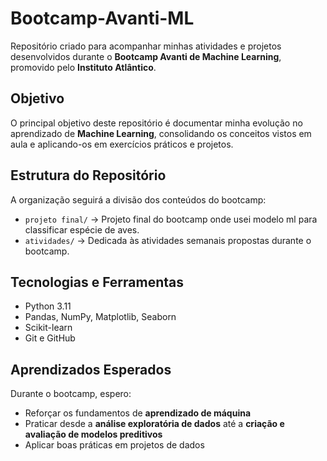 # Bootcamp-Avanti-ML
Repositório criado para acompanhar minhas atividades e projetos desenvolvidos durante o **Bootcamp Avanti de Machine Learning**, promovido pelo **Instituto Atlântico**.

## Objetivo

O principal objetivo deste repositório é documentar minha evolução no aprendizado de **Machine Learning**, consolidando os conceitos vistos em aula e aplicando-os em exercícios práticos e projetos.

## Estrutura do Repositório

A organização seguirá a divisão dos conteúdos do bootcamp:

* `projeto final/` → Projeto final do bootcamp onde usei modelo ml para classificar espécie de aves.
* `atividades/` → Dedicada às atividades semanais propostas durante o bootcamp.

## Tecnologias e Ferramentas

* Python 3.11
* Pandas, NumPy, Matplotlib, Seaborn
* Scikit-learn
* Git e GitHub

## Aprendizados Esperados

Durante o bootcamp, espero:

* Reforçar os fundamentos de **aprendizado de máquina**
* Praticar desde a **análise exploratória de dados** até a **criação e avaliação de modelos preditivos**
* Aplicar boas práticas em projetos de dados
